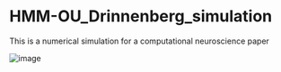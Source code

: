 # HMM-OU_Drinnenberg_simulation

This is a numerical simulation for a computational neuroscience paper

![image](https://user-images.githubusercontent.com/38086808/110961438-c6dc8b80-838a-11eb-9324-3db637195ad3.png)

[](https://pubmed.ncbi.nlm.nih.gov/29937281/)
